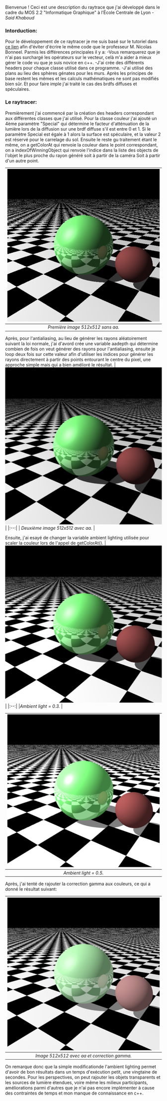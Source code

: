Bienvenue ! Ceci est une description du raytrace que j'ai développé dans le cadre du MOS 2.2 "Informatique Graphique" à l’École Centrale de Lyon - *Said Khaboud*

### Intorduction:

Pour le développement de ce raytracer je me suis basé sur le tutoriel dans [ce lien](http://www.slimeland.com/raytrace/help.html) afin d'éviter d'écrire le même code que le professeur M. Nicolas Bonneel.
Parmis les différences principales il y a:
-Vous remarquerez que je n'ai pas surchargé les opérateurs sur le vecteur, celà m'a aider à mieux gérer le code vu que je suis novice en c++.
-J'ai crée des différents headers pour chaque classe utilisé dans ce programme.
-J'ai utilisé des plans au lieu des sphères génates pour les murs.
Après les principes de base restent les mêmes et les calculs mathématiques ne sont pas modifiés bien sûr. Et pour faire imple j'ai traité le cas des brdfs diffuses et spéculaires.

### Le raytracer:

Premièrement j'ai commencé par la création des headers correspondant aux différentes classes que j'ai utilisé. Pour la classe couleur j'ai ajouté un 4ème paramètre "Special" qui détermine le facteur d'atténuation de la lumière lors de la diffusion sur une brdf diffuse s'il est entre 0 et 1. Si le paramètre Special est égale à 1 alors la surface est spéculaire, et la valeur 2 est réservé pour le carrelage du sol.
Ensuite le reste gu traitement étant le même, on a getColorAt qui renvoie la couleur dans le point correspondant, on a indexOfWinningObject qui renvoie l'indice dans la liste des objects de l'objet le plus proche du rayon généré soit à partir de la caméra Soit à partir d'un autre point.

| ![Image1](images/first_no_aa.png) | 
|:--:| 
| *Première image 512x512 sans aa.* |

Après, pour l'antialiasing, au lieu de générer les rayons aléatoirement suivant la loi normale, j'ai d'avord crée une variable aadepth qui détermine combien de fois on veut générer des rayons pour l'antialiasing, ensuite je loop deux fois sur cette valeur afin d'utiliser les indices pour générer les rayons directement à partir des points entourant le centre du pixel, une approche simple mais qui a bien amélioré le résultat.
| ![Image2](images/second_aa.png) | 
|:--:| 
| *Deuxième image 512x512 avec aa.* |

Ensuite, j'ai esayé de changer la variable ambient lighting utilisée pour scaler la couleur lors de l'appel de getColorAt(). 
 |![Image4](images/ambient_03.png) |
 |:--:|
 |*Ambient light = 0.3.* |

| ![Image3](images/ambient_05.png) |
|:--:| 
| *Ambient light = 0.5.* |

Après, j'ai tenté de rajouter la correction gamma aux couleurs, ce qui a donné le résultat suivant:

| ![Image5](images/gamma_02.png) | 
|:--:| 
| *Image 512x512 avec aa et correction gamma.* |

On remarque donc que la simple modificationde l'ambient lighting permet d'avoir de bon résultats dans un temps d'exécution petit, une vingtaine de secondes.
Pour les perspectives, on peut rajouter les objets transparents et les sources de lumière étendues, voire même les milieux participants, améliorations parmi d'autres que je n'ai pas encore implémenter à cause des contraintes de temps et mon manque de connaissance en c++.
